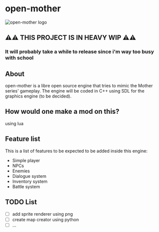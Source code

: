 # open-mother

![open-mother logo](https://github.com/kiromiaw/open-mother/blob/main/assets/openmother200.png?raw=true)

## ⚠️⚠️ THIS PROJECT IS IN HEAVY WIP ⚠️⚠️
### It will probably take a while to release since i'm way too busy with school
## About
open-mother is a libre open source engine that tries to mimic the Mother series' gameplay.
The engine will be coded in C++ using SDL for the graphics engine (to be decided).

## How would one make a mod on this?
using lua

## Feature list
This is a list of features to be expected to be added inside this engine:
- Simple player
- NPCs
- Enemies
- Dialogue system
- Inventory system
- Battle system

## TODO List
- [ ] add sprite renderer using png
- [ ] create map creator using python
- [ ] ...
